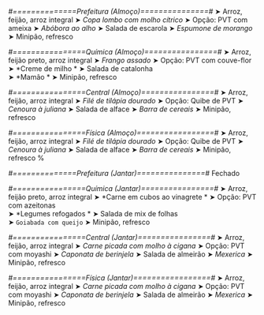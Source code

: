
*#==============Prefeitura (Almoço)===============#*
➤ Arroz, feijão, arroz integral
➤ *Copa lombo com molho cítrico*
➤ Opção: PVT com ameixa
➤ *Abóbora ao alho*
➤ Salada de escarola
➤ *Espumone de morango*
➤ Minipão, refresco

*#================Química (Almoço)================#*
➤ Arroz, feijão preto, arroz integral
➤ *Frango assado*
➤ Opção: PVT com couve-flor    
➤ *Creme de milho *
➤ Salada de catalonha  
➤ *Mamão    *
➤ Minipão, refresco

*#================Central (Almoço)================#*
➤ Arroz, feijão, arroz integral
➤ *Filé de tilápia dourado*
➤ Opção: Quibe de PVT
➤ *Cenoura à juliana*
➤ Salada de alface
➤ *Barra de cereais*
➤ Minipão, refresco

*#================Física (Almoço)=================#*
➤ Arroz, feijão, arroz integral
➤ *Filé de tilápia dourado*
➤ Opção: Quibe de PVT
➤ *Cenoura à juliana*
➤ Salada de alface
➤ *Barra de cereais*
➤ Minipão, refresco
%

*#==============Prefeitura (Jantar)===============#*
Fechado

*#================Química (Jantar)================#*
➤ Arroz, feijão preto, arroz integral
➤ *Carne em cubos ao vinagrete *
➤ Opção: PVT com azeitonas  
➤ *Legumes refogados *
➤ Salada de mix de folhas  
➤ `Goiabada com queijo`
➤ Minipão, refresco

*#================Central (Jantar)================#*
➤ Arroz, feijão, arroz integral
➤ *Carne picada com molho à cigana*
➤ Opção: PVT com moyashi
➤ *Caponata de berinjela*
➤ Salada de almeirão
➤ *Mexerica*
➤ Minipão, refresco

*#================Física (Jantar)=================#*
➤ Arroz, feijão, arroz integral
➤ *Carne picada com molho à cigana*
➤ Opção: PVT com moyashi
➤ *Caponata de berinjela*
➤ Salada de almeirão
➤ *Mexerica*
➤ Minipão, refresco
